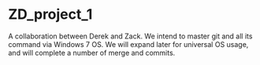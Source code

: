 # ZD_project_1

A collaboration between Derek and Zack. We intend to master git and all its command via Windows 7 OS. We will expand later for universal OS usage, and will complete a number of merge and commits.
